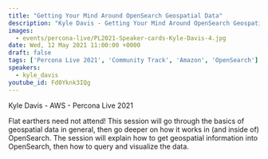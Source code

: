 ```yaml
---
title: "Getting Your Mind Around OpenSearch Geospatial Data"
description: "Kyle Davis - Getting Your Mind Around OpenSearch Geospatial Data - Percona Live 2021"
images:
  - events/percona-live/PL2021-Speaker-cards-Kyle-Davis-4.jpg
date: Wed, 12 May 2021 11:00:00 +0000
draft: false
tags: ['Percona Live 2021', 'Community Track', 'Amazon', 'OpenSearch']
speakers:
  - kyle_davis
youtube_id: Fd0Yknk3IQg
---
```


Kyle Davis - AWS - Percona Live 2021

Flat earthers need not attend! This session will go through the basics of geospatial data in general, then go deeper on how it works in (and inside of) OpenSearch. The session will explain how to get geospatial information into OpenSearch, then how to query and visualize the data.
